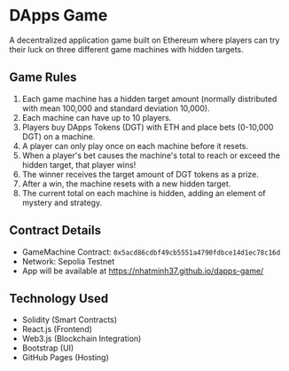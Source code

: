 # DApps Game

A decentralized application game built on Ethereum where players can try their luck on three different game machines with hidden targets.

## Game Rules

1. Each game machine has a hidden target amount (normally distributed with mean 100,000 and standard deviation 10,000).
2. Each machine can have up to 10 players.
3. Players buy DApps Tokens (DGT) with ETH and place bets (0-10,000 DGT) on a machine.
4. A player can only play once on each machine before it resets.
5. When a player's bet causes the machine's total to reach or exceed the hidden target, that player wins!
6. The winner receives the target amount of DGT tokens as a prize.
7. After a win, the machine resets with a new hidden target.
8. The current total on each machine is hidden, adding an element of mystery and strategy.

## Contract Details

- GameMachine Contract: `0x5acd86cdbf49cb5551a4790fdbce14d1ec78c16d`
- Network: Sepolia Testnet
- App will be available at https://nhatminh37.github.io/dapps-game/

## Technology Used

- Solidity (Smart Contracts)
- React.js (Frontend)
- Web3.js (Blockchain Integration)
- Bootstrap (UI)
- GitHub Pages (Hosting) 